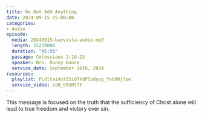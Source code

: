 ```yaml
---
title: Do Not Add Anything
date: 2024-09-15 15:00:00
categories:
- Audio
episode:
  media: 20240915-bayvista-audio.mp3
  length: 15230000
  duration: "45:56"
  passage: Colossians 2:16–23
  speaker: Bro. Danny Nance
  service_date: September 16th, 2024
resources:
  playlist: PLdltai4xtI5iOTYdPIzdyvg_Ynb90j7pe
  service_video: coN_GRGMt7Y
---
```

This message is focused on the truth that the sufficiency of Christ alone will lead to true
freedom and victory over sin.